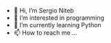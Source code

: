 - 👋 Hi, I’m Sergio Niteb
- 👀 I’m interested in programming
- 🌱 I’m currently learning Python
- 📫 How to reach me ...

<!---
SergioNiteb/SergioNiteb is a ✨ special ✨ repository because its `README.md` (this file) appears on your GitHub profile.
You can click the Preview link to take a look at your changes.
--->
